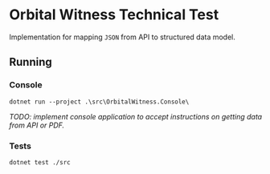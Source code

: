 # Orbital Witness Technical Test

Implementation for mapping `JSON` from API to structured data model.

## Running

### Console

```
dotnet run --project .\src\OrbitalWitness.Console\
```

_TODO: implement console application to accept instructions on getting data from API or PDF._

### Tests

```
dotnet test ./src
```